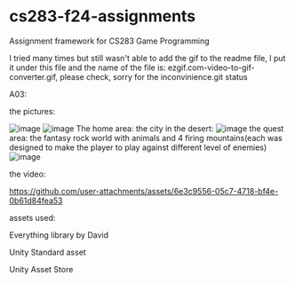 # cs283-f24-assignments
Assignment framework for CS283 Game Programming

I tried many times but still wasn't able to add the gif to the readme file, I put it under this file and the name of the file is: ezgif.com-video-to-gif-converter.gif, please check, sorry for the inconvinience.git status

A03:

the pictures:

![image](https://github.com/user-attachments/assets/dd247364-6e8b-4415-aa2c-150938791d1a)
![image](https://github.com/user-attachments/assets/77fff99e-b1b1-4cbe-8ee0-96cdb7fb8287)
The home area:
the city in the desert:
![image](https://github.com/user-attachments/assets/f70a22d6-9021-4809-8ac2-f370c11c9df2)
the quest area:
the fantasy rock world with animals and 4 firing mountains(each was designed to make the player to play against different level of enemies)
![image](https://github.com/user-attachments/assets/1b849648-a60d-468e-9541-6d3881f99398)

the video:

https://github.com/user-attachments/assets/6e3c9556-05c7-4718-bf4e-0b61d84fea53

assets used:

Everything library by David

Unity Standard asset

Unity Asset Store
